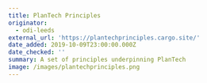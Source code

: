 ```yaml
---
title: PlanTech Principles
originator:
  - odi-leeds
external_url: 'https://plantechprinciples.cargo.site/'
date_added: 2019-10-09T23:00:00.000Z
date_checked: ''
summary: A set of principles underpinning PlanTech
image: /images/plantechprinciples.png
---
```


